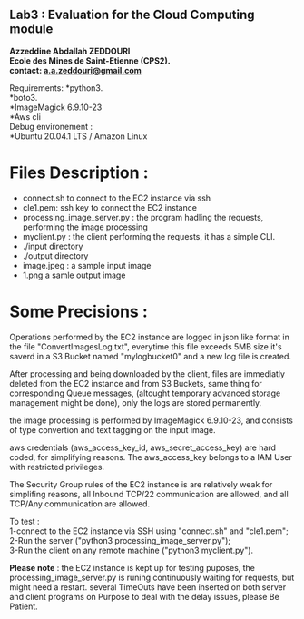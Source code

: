 ## Lab3 : Evaluation for the Cloud Computing module
**Azzeddine Abdallah ZEDDOURI   
Ecole des Mines de Saint-Etienne (CPS2).  
contact: a.a.zeddouri@gmail.com** 


Requirements: 
  *python3.  
  *boto3.  
  *ImageMagick 6.9.10-23  
  *Aws cli  
Debug environement :  
 *Ubuntu 20.04.1 LTS / Amazon Linux 

# Files Description :
* connect.sh to connect to the EC2 instance via ssh
* cle1.pem: ssh key to connect the EC2 instance
* processing_image_server.py : the program hadling the requests, performing the image processing
* myclient.py : the client performing the requests, it has  a simple CLI.
* ./input directory
* ./output directory
* image.jpeg : a sample input image
* 1.png a samle output image

# Some Precisions :
Operations performed by the EC2 instance are logged in json like format in the file 
"ConvertImagesLog.txt", everytime this file exceeds 5MB size it's saverd in a S3 Bucket named "mylogbucket0"
and a new log file is created.

After processing and being downloaded by the client, files are immediatly deleted from the EC2 instance and from S3 Buckets, 
same thing for corresponding Queue messages, (altought temporary advanced storage management might be done),
only the logs are stored permanently.

the image processing is performed by ImageMagick 6.9.10-23, and consists of type 
convertion and text tagging on the input image.

aws credentials (aws_access_key_id, aws_secret_access_key) are hard coded, for simplifying reasons.
The aws_access_key belongs to a IAM User with restricted privileges.

The Security Group rules of the EC2 instance is are relatively weak for simplifing reasons, all Inbound TCP/22 communication are allowed,
and all TCP/Any communication are allowed.

To test :   
  1-connect to the EC2 instance via SSH using "connect.sh" and "cle1.pem";  
  2-Run the server ("python3 processing_image_server.py");  
  3-Run the client on any remote machine ("python3 myclient.py").  
  
**Please note** : the EC2 instance is kept up for testing puposes, the processing_image_server.py is runing continuously waiting for requests, 
                but might need a restart.
               several TimeOuts have been inserted on both server and client programs on Purpose to deal with the delay issues, please Be Patient.
              

